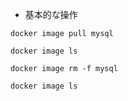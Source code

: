 - 基本的な操作
```
docker image pull mysql

docker image ls

docker image rm -f mysql

docker image ls

```

